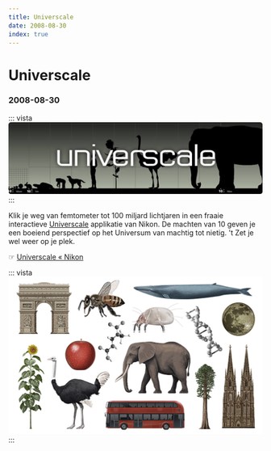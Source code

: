 ```yaml
---
title: Universcale
date: 2008-08-30
index: true
---
```


# Universcale
### 2008-08-30

::: vista
<img src="universcale.jpg">
:::

Klik je weg van femtometer tot 100 miljard lichtjaren in een fraaie interactieve [Universcale](http://www.nikon.com/about/feelnikon/universcale/) applikatie van Nikon. De machten van 10 geven je een boeiend perspectief op het Universum van machtig tot nietig. 't Zet je wel weer op je plek.

☞ [Universcale « Nikon](http://www.nikon.com/about/feelnikon/universcale/)

::: vista
<img src="universcale-arc-elephant.jpg">
:::
